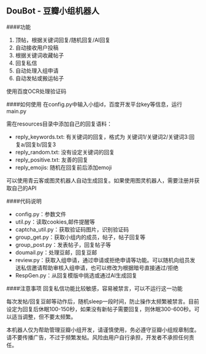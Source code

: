 ## DouBot - 豆瓣小组机器人

####功能
1. 顶帖，根据关键词回复/随机回复/AI回复
2. 自动接收用户投稿
3. 根据关键词收藏帖子
4. 回复私信
5. 自动处理入组申请
6. 自动发帖或搬运帖子

使用百度OCR处理验证码

####如何使用
在config.py中输入小组id，百度开发平台key等信息，运行main.py

需在resources目录中添加自己的回复语料：
* reply_keywords.txt: 有关键词的回复，格式为 关键词1/关键词2/关键词3:回复a/回复b/回复3
* reply_random.txt: 没有设定关键词的回复
* reply_positive.txt: 友善的回复
* reply_emojis: 随机在回复前后添加emoji

可以使用青云客或图灵机器人自动生成回复。如果使用图灵机器人，需要注册并获取自己的API

####代码说明
* config.py：参数文件
* util.py：读取cookies,邮件提醒等
* captcha_util.py：获取验证码图片，识别验证码
* group_get.py：获取小组内的成员，帖子，帖子回复等
* group_post.py：发表帖子，回复帖子等
* doumail.py：处理豆邮，回复豆邮
* review.py：获取入组申请，通过申请或拒绝申请等功能。可以随机向组员发送私信邀请帮助审核入组申请，也可以修改为根据暗号直接通过/拒绝
* RespGen.py：从回复模版中挑选或通过AI生成回复

####注意事项
回复私信功能比较敏感，容易被禁言，可以不运行这一功能

每次发帖/回复豆邮等动作后，随机sleep一段时间，防止操作太频繁被禁言。目前设定为回复后休眠100-150秒，如果没有新帖子需要回复，则休眠300-600秒。可以适当调整，但不要太频繁。

本机器人仅为帮助管理豆瓣小组开发，请谨慎使用，务必遵守豆瓣小组规章制度。请不要传播广告，不过于频繁发帖。风险由用户自行承担，开发者不承担任何责任。

